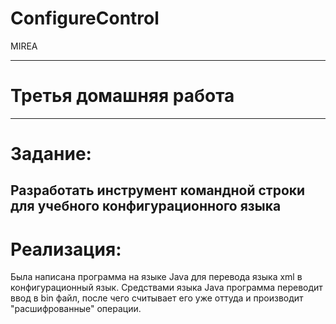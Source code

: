 # ConfigureControl
MIREA



---
# Третья домашняя работа
---
# Задание:
  Разработать инструмент командной строки для учебного конфигурационного языка
---
# Реализация:
  Была написана программа на языке Java для перевода языка xml в конфигурационный язык. Средствами языка Java 
  программа переводит ввод в  bin файл, после чего считывает его уже оттуда и производит "расшифрованные" операции.
